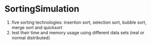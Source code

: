 # SortingSimulation

1. five sorting technologies: insertion sort, selection sort, bubble sort, merge sort and quicksort
2. test their time and memory usage using different data sets (real or normal distributed)
